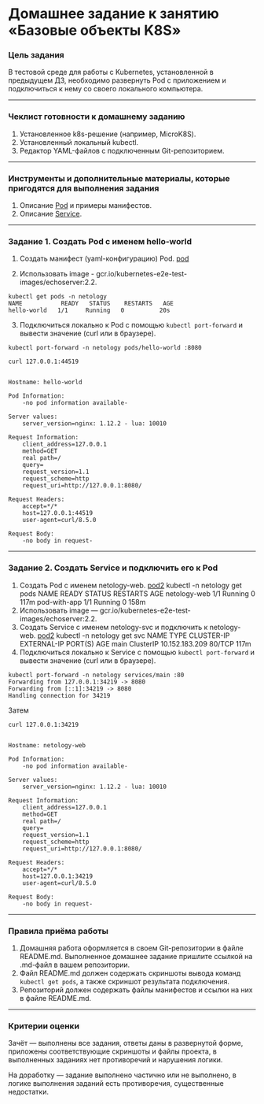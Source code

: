 # Домашнее задание к занятию «Базовые объекты K8S»

### Цель задания

В тестовой среде для работы с Kubernetes, установленной в предыдущем ДЗ, необходимо развернуть Pod с приложением и подключиться к нему со своего локального компьютера. 

------

### Чеклист готовности к домашнему заданию

1. Установленное k8s-решение (например, MicroK8S).
2. Установленный локальный kubectl.
3. Редактор YAML-файлов с подключенным Git-репозиторием.

------

### Инструменты и дополнительные материалы, которые пригодятся для выполнения задания

1. Описание [Pod](https://kubernetes.io/docs/concepts/workloads/pods/) и примеры манифестов.
2. Описание [Service](https://kubernetes.io/docs/concepts/services-networking/service/).

------

### Задание 1. Создать Pod с именем hello-world

1. Создать манифест (yaml-конфигурацию) Pod. [pod](./pod.yml)

2. Использовать image - gcr.io/kubernetes-e2e-test-images/echoserver:2.2.
```
kubectl get pods -n netology
NAME           READY   STATUS    RESTARTS   AGE
hello-world   1/1     Running   0          20s
```
3. Подключиться локально к Pod с помощью `kubectl port-forward` и вывести значение (curl или в браузере).
```
kubectl port-forward -n netology pods/hello-world :8080

curl 127.0.0.1:44519


Hostname: hello-world

Pod Information:
	-no pod information available-

Server values:
	server_version=nginx: 1.12.2 - lua: 10010

Request Information:
	client_address=127.0.0.1
	method=GET
	real path=/
	query=
	request_version=1.1
	request_scheme=http
	request_uri=http://127.0.0.1:8080/

Request Headers:
	accept=*/*  
	host=127.0.0.1:44519  
	user-agent=curl/8.5.0  

Request Body:
	-no body in request-

```

------

### Задание 2. Создать Service и подключить его к Pod

1. Создать Pod с именем netology-web. [pod2](./pod2.yml)
kubectl -n netology get pods
NAME           READY   STATUS    RESTARTS   AGE
netology-web   1/1     Running   0          117m
pod-with-app   1/1     Running   0          158m
2. Использовать image — gcr.io/kubernetes-e2e-test-images/echoserver:2.2.
3. Создать Service с именем netology-svc и подключить к netology-web. [pod2](./pod2.yml)
kubectl -n netology get svc
NAME   TYPE        CLUSTER-IP       EXTERNAL-IP   PORT(S)   AGE
main   ClusterIP   10.152.183.209   <none>        80/TCP    117m
4. Подключиться локально к Service с помощью `kubectl port-forward` и вывести значение (curl или в браузере).
```
kubectl port-forward -n netology services/main :80
Forwarding from 127.0.0.1:34219 -> 8080
Forwarding from [::1]:34219 -> 8080
Handling connection for 34219
```
Затем
```
curl 127.0.0.1:34219


Hostname: netology-web

Pod Information:
	-no pod information available-

Server values:
	server_version=nginx: 1.12.2 - lua: 10010

Request Information:
	client_address=127.0.0.1
	method=GET
	real path=/
	query=
	request_version=1.1
	request_scheme=http
	request_uri=http://127.0.0.1:8080/

Request Headers:
	accept=*/*  
	host=127.0.0.1:34219  
	user-agent=curl/8.5.0  

Request Body:
	-no body in request-
```


------

### Правила приёма работы

1. Домашняя работа оформляется в своем Git-репозитории в файле README.md. Выполненное домашнее задание пришлите ссылкой на .md-файл в вашем репозитории.
2. Файл README.md должен содержать скриншоты вывода команд `kubectl get pods`, а также скриншот результата подключения.
3. Репозиторий должен содержать файлы манифестов и ссылки на них в файле README.md.

------

### Критерии оценки
Зачёт — выполнены все задания, ответы даны в развернутой форме, приложены соответствующие скриншоты и файлы проекта, в выполненных заданиях нет противоречий и нарушения логики.

На доработку — задание выполнено частично или не выполнено, в логике выполнения заданий есть противоречия, существенные недостатки.
